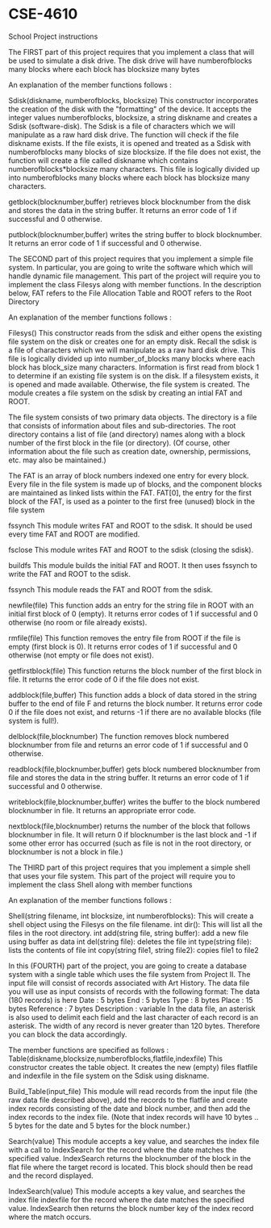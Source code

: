 # CSE-4610
School Project instructions

The FIRST part of this project requires that you implement a class that will be used to simulate a disk drive. The disk drive will have numberofblocks many blocks where each block has blocksize many bytes

An explanation of the member functions follows :

Sdisk(diskname, numberofblocks, blocksize)
This constructor incorporates the creation of the disk with the "formatting" of the device. It accepts the integer values numberofblocks, blocksize, a string diskname and creates a Sdisk (software-disk). The Sdisk is a file of characters which we will manipulate as a raw hard disk drive. The function will check if the file diskname exists. If the file exists, it is opened and treated as a Sdisk with numberofblocks many blocks of size blocksize. If the file does not exist, the function will create a file called diskname which contains numberofblocks*blocksize many characters. This file is logically divided up into numberofblocks many blocks where each block has blocksize many characters.

getblock(blocknumber,buffer)
retrieves block blocknumber from the disk and stores the data in the string buffer. It returns an error code of 1 if successful and 0 otherwise.

putblock(blocknumber,buffer)
writes the string buffer to block blocknumber. It returns an error code of 1 if successful and 0 otherwise.

The SECOND part of this project requires that you implement a simple file system. In particular, you are going to write the software which which will handle dynamic file management. This part of the project will require you to implement the class Filesys along with member functions. In the description below, FAT refers to the File Allocation Table and ROOT refers to the Root Directory

An explanation of the member functions follows :

Filesys()
This constructor reads from the sdisk and either opens the existing file system on the disk or creates one for an empty disk. Recall the sdisk is a file of characters which we will manipulate as a raw hard disk drive. This file is logically divided up into number_of_blocks many blocks where each block has block_size many characters. Information is first read from block 1 to determine if an existing file system is on the disk. If a filesystem exists, it is opened and made available. Otherwise, the file system is created.
The module creates a file system on the sdisk by creating an intial FAT and ROOT. 

The file system consists of two primary data objects. The directory is a file that consists of information about files and sub-directories. The root directory contains a list of file (and directory) names along with a block number of the first block in the file (or directory). (Of course, other information about the file such as creation date, ownership, permissions, etc. may also be maintained.) 

The FAT is an array of block numbers indexed one entry for every block. Every file in the file system is made up of blocks, and the component blocks are maintained as linked lists within the FAT. FAT[0], the entry for the first block of the FAT, is used as a pointer to the first free (unused) block in the file system

fssynch
This module writes FAT and ROOT to the sdisk. It should be used every time FAT and ROOT are modified.

fsclose
This module writes FAT and ROOT to the sdisk (closing the sdisk).

buildfs
This module builds the initial FAT and ROOT. It then uses fssynch to write the FAT and ROOT to the sdisk.

fssynch
This module reads the FAT and ROOT from the sdisk.

newfile(file)
This function adds an entry for the string file in ROOT with an initial first block of 0 (empty). It returns error codes of 1 if successful and 0 otherwise (no room or file already exists).

rmfile(file)
This function removes the entry file from ROOT if the file is empty (first block is 0). It returns error codes of 1 if successful and 0 otherwise (not empty or file does not exist).

getfirstblock(file)
This function returns the block number of the first block in file. It returns the error code of 0 if the file does not exist.

addblock(file,buffer)
This function adds a block of data stored in the string buffer to the end of file F and returns the block number. It returns error code 0 if the file does not exist, and returns -1 if there are no available blocks (file system is full!).

delblock(file,blocknumber)
The function removes block numbered blocknumber from file and returns an error code of 1 if successful and 0 otherwise.

readblock(file,blocknumber,buffer)
gets block numbered blocknumber from file and stores the data in the string buffer. It returns an error code of 1 if successful and 0 otherwise.

writeblock(file,blocknumber,buffer)
writes the buffer to the block numbered blocknumber in file. It returns an appropriate error code.

nextblock(file,blocknumber)
returns the number of the block that follows blocknumber in file. It will return 0 if blocknumber is the last block and -1 if some other error has occurred (such as file is not in the root directory, or blocknumber is not a block in file.)

The THIRD part of this project requires that you implement a simple shell that uses your file system. This part of the project will require you to implement the class Shell along with member functions

An explanation of the member functions follows :

Shell(string filename, int blocksize, int numberofblocks): This will create a shell object using the Filesys on the file filename.
int dir(): This will list all the files in the root directory.
int add(string file, string buffer): add a new file using buffer as data
int del(string file): deletes the file
int type(string file): lists the contents of file
int copy(string file1, string file2): copies file1 to file2

In this (FOURTH) part of the project, you are going to create a database system with a single table which uses the file system from Project II. The input file will consist of records associated with Art History. The data file you will use as input consists of records with the following format: The data (180 records) is here
Date : 5 bytes
End : 5 bytes
Type : 8 bytes
Place : 15 bytes
Reference : 7 bytes
Description : variable
In the data file, an asterisk is also used to delimit each field and the last character of each record is an asterisk. The width of any record is never greater than 120 bytes. Therefore you can block the data accordingly.

The member functions are specified as follows :
Table(diskname,blocksize,numberofblocks,flatfile,indexfile)
This constructor creates the table object. It creates the new (empty) files flatfile and indexfile in the file system on the Sdisk using diskname.

Build_Table(input_file)
This module will read records from the input file (the raw data file described above), add the records to the flatfile and create index records consisting of the date and block number, and then add the index records to the index file. (Note that index records will have 10 bytes .. 5 bytes for the date and 5 bytes for the block number.)

Search(value)
This module accepts a key value, and searches the index file with a call to IndexSearch for the record where the date matches the specified value. IndexSearch returns the blocknumber of the block in the flat file where the target record is located. This block should then be read and the record displayed.

IndexSearch(value)
This module accepts a key value, and searches the index file indexfile for the record where the date matches the specified value. IndexSearch then returns the block number key of the index record where the match occurs.
